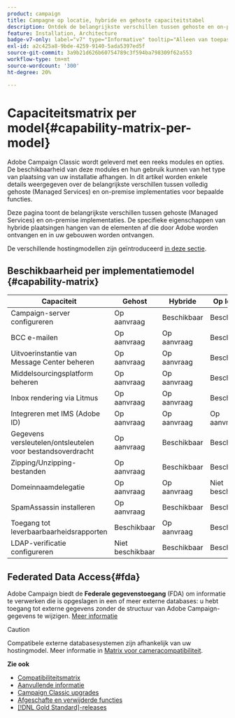 ```yaml
---
product: campaign
title: Campagne op locatie, hybride en gehoste capaciteitstabel
description: Ontdek de belangrijkste verschillen tussen gehoste en on-premise implementaties
feature: Installation, Architecture
badge-v7-only: label="v7" type="Informative" tooltip="Alleen van toepassing op Campaign Classic v7"
exl-id: a2c425a8-9bde-4259-9140-5ada5397ed5f
source-git-commit: 3a9b21d626b60754789c3f594ba798309f62a553
workflow-type: tm+mt
source-wordcount: '300'
ht-degree: 20%

---
```


# Capaciteitsmatrix per model{#capability-matrix-per-model}



Adobe Campaign Classic wordt geleverd met een reeks modules en opties. De beschikbaarheid van deze modules en hun gebruik kunnen van het type van plaatsing van uw installatie afhangen. In dit artikel worden enkele details weergegeven over de belangrijkste verschillen tussen volledig gehoste (Managed Services) en on-premise implementaties voor bepaalde functies.

Deze pagina toont de belangrijkste verschillen tussen gehoste (Managed Services) en on-premise implementaties. De specifieke eigenschappen van hybride plaatsingen hangen van de elementen af die door Adobe worden ontvangen en in uw gebouwen worden ontvangen.

De verschillende hostingmodellen zijn geïntroduceerd [in deze sectie](../../installation/using/hosting-models.md).

## Beschikbaarheid per implementatiemodel {#capability-matrix}

| Capaciteit | Gehost | Hybride | Op locatie | Details |
|-----------------------------------------------|------------------|-----------|---------------|-----------------------------------------------------------------------------------------------------------------------------------------------------------------------------------------------------------------------|
| Campaign-server configureren | Op aanvraag | Beschikbaar | Beschikbaar | [Meer informatie](../../installation/using/the-server-configuration-file.md) |
| BCC e-mailen | Op aanvraag | Op aanvraag | Beschikbaar | [Meer informatie](../../installation/using/email-archiving.md) |
| Uitvoerinstantie van Message Center beheren | Op aanvraag | Op aanvraag | Beschikbaar | [Meer informatie](../../message-center/using/about-transactional-messaging.md) |
| Middelsourcingsplatform beheren | Op aanvraag | Op aanvraag | Beschikbaar | [Meer informatie](../../installation/using/mid-sourcing-server.md) |
| Inbox rendering via Litmus | Op aanvraag | Op aanvraag | Beschikbaar | [Meer informatie](../../delivery/using/inbox-rendering.md) |
| Integreren met IMS (Adobe ID) | Op aanvraag | Op aanvraag | Op aanvraag | [Meer informatie](../../integrations/using/about-adobe-id.md) |
| Gegevens versleutelen/ontsleutelen voor bestandsoverdracht | Op aanvraag | Beschikbaar | Beschikbaar | [Meer informatie](../../platform/using/unzip-decrypt.md) |
| Zipping/Unzipping-bestanden | Op aanvraag | Beschikbaar | Beschikbaar | [Meer informatie](../../platform/using/unzip-decrypt.md) |
| Domeinnaamdelegatie | Op aanvraag | Op aanvraag | Niet beschikbaar | [Meer informatie](https://experienceleague.adobe.com/docs/control-panel/using/subdomains-and-certificates/setting-up-new-subdomain.html?lang=nl) |
| SpamAssassin installeren | Op aanvraag | Beschikbaar | Beschikbaar | [Meer informatie](../../delivery/using/spamassassin.md) |
| Toegang tot leverbaarbaarheidsrapporten | Beschikbaar | Op aanvraag | Beschikbaar | [Meer informatie](../../delivery/using/monitoring-deliverability.md) |
| LDAP-verificatie configureren | Niet beschikbaar | Beschikbaar | Beschikbaar | [Meer informatie](../../installation/using/connecting-through-ldap.md) |


## Federated Data Access{#fda}

Adobe Campaign biedt de **Federale gegevenstoegang** (FDA) om informatie te verwerken die is opgeslagen in een of meer externe databases: u hebt toegang tot externe gegevens zonder de structuur van Adobe Campaign-gegevens te wijzigen. [Meer informatie](../../installation/using/about-fda.md)

>[!CAUTION]
>
>Compatibele externe databasesystemen zijn afhankelijk van uw hostingmodel. Meer informatie in [Matrix voor cameracompatibiliteit](../../rn/using/compatibility-matrix.md).
>

**Zie ook**

* [Compatibiliteitsmatrix](../../rn/using/compatibility-matrix.md)
* [Aanvullende informatie ](../../rn/using/latest-release.md)
* [Campaign Classic upgrades](../../rn/using/rn-overview.md)
* [Afgeschafte en verwijderde functies](../../rn/using/deprecated-features.md)
* [[!DNL Gold Standard]-releases ](../../rn/using/gold-standard.md)
